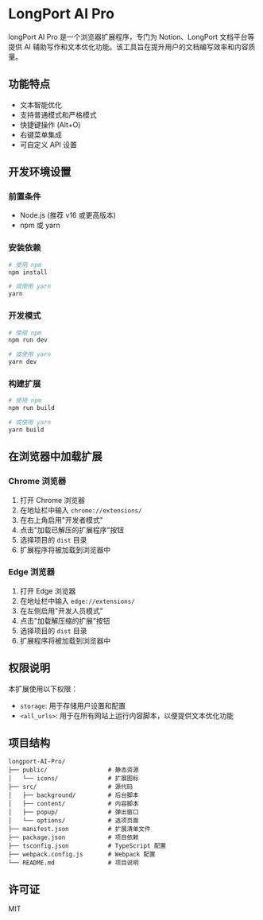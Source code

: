 # LongPort AI Pro

longPort AI Pro 是一个浏览器扩展程序，专门为 Notion、LongPort 文档平台等提供 AI 辅助写作和文本优化功能。该工具旨在提升用户的文档编写效率和内容质量。

## 功能特点

- 文本智能优化
- 支持普通模式和严格模式
- 快捷键操作 (Alt+O)
- 右键菜单集成
- 可自定义 API 设置

## 开发环境设置

### 前置条件

- Node.js (推荐 v16 或更高版本)
- npm 或 yarn

### 安装依赖

```bash
# 使用 npm
npm install

# 或使用 yarn
yarn
```

### 开发模式

```bash
# 使用 npm
npm run dev

# 或使用 yarn
yarn dev
```

### 构建扩展

```bash
# 使用 npm
npm run build

# 或使用 yarn
yarn build
```

## 在浏览器中加载扩展

### Chrome 浏览器

1. 打开 Chrome 浏览器
2. 在地址栏中输入 `chrome://extensions/`
3. 在右上角启用"开发者模式"
4. 点击"加载已解压的扩展程序"按钮
5. 选择项目的 `dist` 目录
6. 扩展程序将被加载到浏览器中

### Edge 浏览器

1. 打开 Edge 浏览器
2. 在地址栏中输入 `edge://extensions/`
3. 在左侧启用"开发人员模式"
4. 点击"加载解压缩的扩展"按钮
5. 选择项目的 `dist` 目录
6. 扩展程序将被加载到浏览器中

## 权限说明

本扩展使用以下权限：

- `storage`: 用于存储用户设置和配置
- `<all_urls>`: 用于在所有网站上运行内容脚本，以便提供文本优化功能

## 项目结构

```
longport-AI-Pro/
├── public/                 # 静态资源
│   └── icons/              # 扩展图标
├── src/                    # 源代码
│   ├── background/         # 后台脚本
│   ├── content/            # 内容脚本
│   ├── popup/              # 弹出窗口
│   └── options/            # 选项页面
├── manifest.json           # 扩展清单文件
├── package.json            # 项目依赖
├── tsconfig.json           # TypeScript 配置
├── webpack.config.js       # Webpack 配置
└── README.md               # 项目说明
```

## 许可证

MIT
